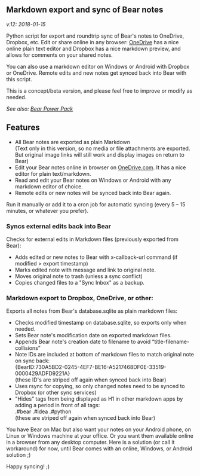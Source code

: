 ## Markdown export and sync of Bear notes
_v.12: 2018-01-15_

Python script for export and roundtrip sync of Bear's notes to OneDrive, Dropbox, etc. Edit or share online in any browser: [OneDrive](http://OneDrive.com) has a nice online plain text editor and Dropbox has a nice markdown preview, and allows for comments on your shared notes.

You can also use a markdown editor on Windows or Android with Dropbox or OneDrive. Remote edits and new notes get synced back into Bear with this script.

This is a concept/beta version, and please feel free to improve or modify as needed. 

*See also: [Bear Power Pack](https://github.com/rovest/Bear-Power-Pack/blob/master/README.md)*

## Features

* All Bear notes are exported as plain Markdown  
	(Text only in this version, so no media or file attachments are exported.  
	But original image links will still work and display images on return to Bear)
* Edit your Bear notes online in browser on [OneDrive.com](https://onedrive.live.com). It has a nice editor for plain text/markdown.
* Read and edit your Bear notes on Windows or Android with any markdown editor of choice.   
* Remote edits or new notes will be synced back into Bear again.

Run it manually or add it to a cron job for automatic syncing (every 5 – 15 minutes, or whatever you prefer).


### Syncs external edits back into Bear
Checks for external edits in Markdown files (previously exported from Bear):

* Adds edited or new notes to Bear with x-callback-url command (if modified > export timestamp)
* Marks edited note with message and link to original note.
* Moves original note to trash (unless a sync conflict)
* Copies changed files to a "Sync Inbox" as a backup. 


### Markdown export to Dropbox, OneDrive, or other:
Exports all notes from Bear's database.sqlite as plain markdown files:

* Checks modified timestamp on database.sqlite, so exports only when needed.
* Sets Bear note's modification date on exported markdown files.
* Appends Bear note's creation date to filename to avoid “title-filename-collisions”
* Note IDs are included at bottom of markdown files to match original note on sync back:  
	{BearID:730A5BD2-0245-4EF7-BE16-A5217468DF0E-33519-0000429ADFD9221A}  
(these ID's are striped off again when synced back into Bear)
* Uses rsync for copying, so only changed notes need to be synced to Dropbox (or other sync services)
* "Hides” tags from being displayed as H1 in other markdown apps by adding a period in front of all tags:   
.#bear .#idea .#python   
(these are striped off again when synced back into Bear)

You have Bear on Mac but also want your notes on your Android phone, on Linux or Windows machine at your office. Or you want them available online in a browser from any desktop computer. Here is a solution (or call it workaround) for now, until Bear comes with an online, Windows, or Android solution ;)

Happy syncing! ;)
